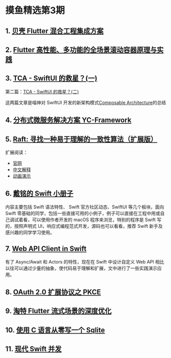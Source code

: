 # 摸鱼精选第3期

## 1. [贝壳 Flutter 混合工程集成方案](https://mp.weixin.qq.com/s?__biz=MzIyMTg0OTExOQ==&mid=2247488183&idx=2&sn=db22368e4d8909d44f9b008713386e60)

## 2. [Flutter 高性能、多功能的全场景滚动容器原理与实践](https://mp.weixin.qq.com/s?__biz=Mzg4MDY0ODk0Ng==&mid=2247485007&idx=1&sn=c3dfb4aae2220055f58421b731c02e40)

## 3. [TCA - SwiftUI 的救星？(一)](https://onevcat.com/2021/12/tca-1/)

第二篇：[TCA - SwiftUI 的救星？(二)](https://onevcat.com/2021/12/tca-2/)

这两篇文章是喵神对 SwiftUI 开发的新架构模式[Composable Architecture](https://www.pointfree.co/collections/composable-architecture)的总结

## 4. [分布式微服务解决方案 YC-Framework](http://framework.youcongtech.com/#/)

## 5. [Raft: 寻找一种易于理解的一致性算法（扩展版）](https://objcoding.com/2021/12/04/raft-zh_cn/)

扩展阅读：

- [官网](https://raft.github.io/)
- [中文解释](https://github.com/maemual/raft-zh_cn/blob/master/raft-zh_cn.md)
- [动画演示](http://www.kailing.pub/raft/index.html)

## 6. [戴铭的 Swift 小册子](https://github.com/ming1016/SwiftPamphletApp)

内容主要包括 Swift 语法特性、 Swift 官方社区动态、SwiftUI 等几个板块，面向 Swift 零基础的同学，包括一些直接可用的小例子，例子可以直接在工程中用或自己调试着看，可以使用作者开发的 macOS 程序来浏览，特别的程序是 Swift 写的，按照声明式 UI，响应式编程范式开发，源码也可以看看，推荐 Swift 新手及感兴趣的同学学习使用。

## 7. [Web API Client in Swift](https://kean.blog/post/new-api-client)

有了 Async/Await 和 Actors 的特性，现在在 Swift 中设计自定义 Web API 相比以往可以通过少量的抽象，使代码易于理解和扩展，文中进行了一些实践演示应用。

## 8. [OAuth 2.0 扩展协议之 PKCE](https://mp.weixin.qq.com/s/tnsBfw_rxF3jkboCTdmsfw)

## 9. [淘特 Flutter 流式场景的深度优化](https://mp.weixin.qq.com/s/H2VqX6qSJ1KLkXB5p4S0dw)

## 10. [使用 C 语言从零写一个 Sqlite](https://cstack.github.io/db_tutorial/)

## 11. [现代 Swift 并发](https://www.andyibanez.com/posts/modern-concurrency-in-swift-introduction/)
